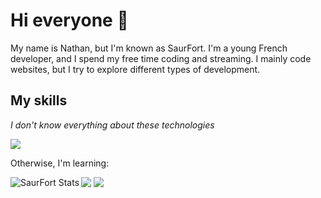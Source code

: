 # Hi everyone 👋
My name is Nathan, but I'm known as SaurFort. I'm a young French developer, and I spend my free time coding and streaming.
I mainly code websites, but I try to explore different types of development.

## My skills
*I don't know everything about these technologies*

<img src="https://skillicons.dev/icons?i=html,css,php,java,discord," />

Otherwise, I'm learning:

<img src="https://skillicons.dev/icons?i=svelte,mysql" />

<img align="left" alt="SaurFort Stats" src="https://github-readme-stats.vercel.app/api?username=SaurFort&show_icons=true&count_private=true&title_color=ecfffd&text_color=0a8cf2&icon_color=bf3aff&border_color=161b22&bg_color=0d1117#gh-dark-mode-only" />
<img src="https://github-readme-stats.vercel.app/api/top-langs/?username=SaurFort&count_private=true&title_color=ecfffd&text_color=0a8cf2&icon_color=bf3aff&border_color=161b22&bg_color=0d1117&langs_count=10" />
<picture>
  <source media="(prefers-color-scheme: dark)" srcset="https://raw.githubusercontent.com/SaurFort/SaurFort/output/github-contribution-grid-snake-dark.svg">
  <source media="(prefers-color-scheme: light)" srcset="https://raw.githubusercontent.com/SaurFort/SaurFort/output/github-contribution-grid-snake.svg">
</picture>
